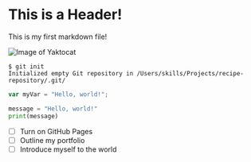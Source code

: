 # This is a Header!
This is my first markdown file!

![Image of Yaktocat](https://octodex.github.com/images/yaktocat.png)

```
$ git init
Initialized empty Git repository in /Users/skills/Projects/recipe-repository/.git/
```

``` javascript
var myVar = "Hello, world!";
```

``` python
message = "Hello, world!"
print(message)
```

- [ ] Turn on GitHub Pages
- [ ] Outline my portfolio
- [ ] Introduce myself to the world
